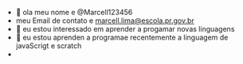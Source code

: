 - 👋 ola meu nome e @Marcell123456
- meu Email de contato e marcell.lima@escola.pr.gov.br
- 👀  eu estou interessado  em aprender a progamar novas linguagens
- 🌱  eu estou aprenden a programae recentemente a linguagem de javaScrigt e scratch
- 


